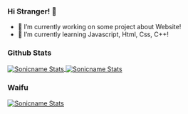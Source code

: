 ### Hi Stranger! 👋

- 🔭 I’m currently working on some project about Website!
- 🌱 I’m currently learning Javascript, Html, Css, C++!

### Github Stats
<a href="https://github.com/sonicname">
  <img align="center" src="https://github-readme-stats.vercel.app/api?username=sonicname&show_icons=true&theme=gruvbox&count_private=true" alt="Sonicname Stats" />
</a>

<a href="https://github.com/sonicname">
  <img align="center" src="https://github-readme-stats.vercel.app/api/top-langs/?username=sonicname&layout=compact&theme=gruvbox" alt="Sonicname Stats" />
</a>

### Waifu

<a href="https://github.com/sonicname">
  <img align="center" src="https://c4.wallpaperflare.com/wallpaper/978/146/562/anime-girls-pink-hair-minato-aqua-hd-wallpaper-preview.jpg" alt="Sonicname Stats" />
</a>
